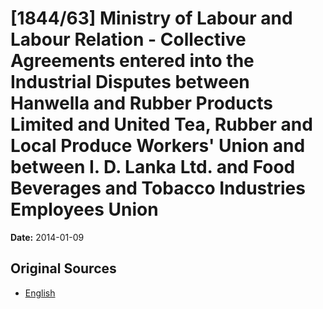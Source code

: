 # [1844/63] Ministry of Labour and Labour Relation - Collective Agreements entered into the Industrial Disputes between Hanwella and Rubber Products Limited and United Tea, Rubber and Local Produce Workers' Union and between I. D. Lanka Ltd. and Food Beverages and Tobacco Industries Employees Union

**Date:** 2014-01-09

## Original Sources

- [English](https://documents.gov.lk/view/extra-gazettes/2014/1/1844-63_E.pdf)
